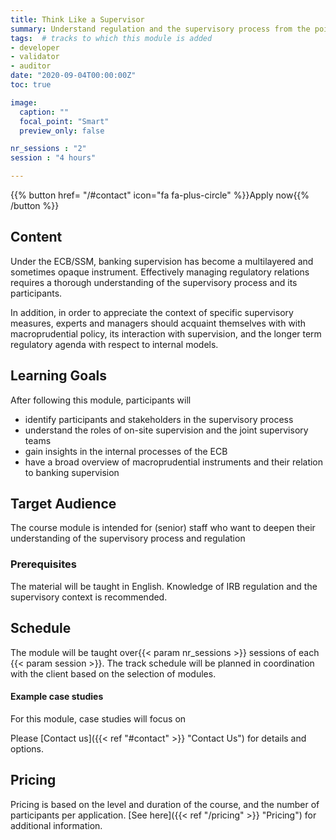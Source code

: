 ```yaml
---
title: Think Like a Supervisor
summary: Understand regulation and the supervisory process from the point of view of a supervisor.
tags:  # tracks to which this module is added
- developer
- validator
- auditor
date: "2020-09-04T00:00:00Z"
toc: true

image:
  caption: ""
  focal_point: "Smart"
  preview_only: false

nr_sessions : "2"
session : "4 hours"

---
```


{{% button href= "/#contact" icon="fa fa-plus-circle" %}}Apply now{{% /button %}}

## Content

Under the ECB/SSM, banking supervision has become a multilayered and sometimes opaque instrument. Effectively managing regulatory relations requires a thorough understanding of the supervisory process and its participants. 

In addition, in order to appreciate the context of specific supervisory measures, experts and managers should acquaint themselves with with macroprudential policy, its interaction with supervision, and the longer term regulatory agenda with respect to internal models.


## Learning Goals

After following this module, participants will

 * identify participants and stakeholders in the supervisory process
 * understand the roles of on-site supervision and the joint supervisory teams
 * gain insights in the internal processes of the ECB
 * have a broad overview of macroprudential instruments and their relation to banking supervision
 
## Target Audience

The course module is intended for (senior) staff who want to deepen their understanding of the supervisory process and regulation


### Prerequisites
The material will be taught in English. Knowledge of IRB regulation and the supervisory context is recommended.

## Schedule

The module will be taught over{{< param nr_sessions >}} sessions of each {{< param session >}}. The track schedule will be planned in coordination with the client based on the selection of modules.


#### Example case studies

For this module, case studies will focus on 


Please [Contact us]({{< ref "#contact" >}} "Contact Us") for details and options.
## Pricing

Pricing is based on the level and duration of the course, and the number of participants per application. [See here]({{< ref "/pricing" >}} "Pricing") for additional information.
